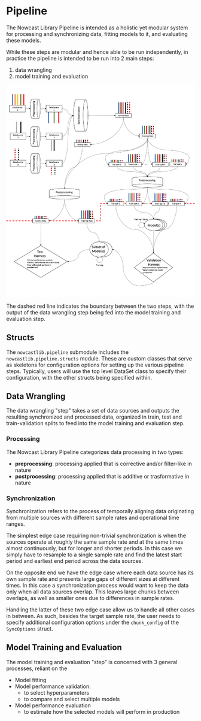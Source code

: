 # Pipeline

The Nowcast Library Pipeline is intended as a holistic yet modular system for
processing and synchronizing data, fitting models to it, and evaluating these
models.

While these steps are modular and hence able to be run independently, in
practice the pipeline is intended to be run into 2 main steps:

1. data wrangling
2. model training and evaluation

![pipeline flow](../../images/pipeline_flow.png)

The dashed red line indicates the boundary between the two steps, with the
output of the data wrangling step being fed into the model training and
evaluation step.

## Structs

The `nowcastlib.pipeline` submodule includes the `nowcastlib.pipeline.structs`
module. These are custom classes that serve as skeletons for configuration
options for setting up the various pipeline steps. Typically, users will use the
top level DataSet class to specify their configuration, with the other structs
being specified within.

## Data Wrangling

The data wrangling "step" takes a set of data sources and outputs the resulting
synchronized and processed data, organized in train, test and train-validation
splits to feed into the model training and evaluation step.

### Processing

The Nowcast Library Pipeline categorizes data processing in two types:

-   **preprocessing**: processing applied that is corrective and/or filter-like in
    nature
-   **postprocessing**: processing applied that is additive or trasformative in
    nature

### Synchronization

Synchronization refers to the process of temporally aligning data originating
from multiple sources with different sample rates and operational time ranges.

The simplest edge case requiring non-trivial synchronization is when the sources
operate at roughly the same sample rate and at the same times almost
continuously, but for longer and shorter periods. In this case we simply have to
resample to a single sample rate and find the latest start period and earliest
end period across the data sources.

On the opposite end we have the edge case where each data source has its own
sample rate and presents large gaps of different sizes at different times. In
this case a synchronization process would want to keep the data only when all
data sources overlap. This leaves large chunks between overlaps, as well as
smaller ones due to differences in sample rates.

Handling the latter of these two edge case allow us to handle all other cases in
between. As such, besides the target sample rate, the user needs to specify
additional configuration options under the `chunk_config` of the `SyncOptions`
struct.

## Model Training and Evaluation

The model training and evaluation "step" is concerned with 3 general processes,
reliant on the

-   Model fitting
-   Model performance validation:
    -   to select hyperparameters
    -   to compare and select multiple models
-   Model performance evaluation
    -   to estimate how the selected models will perform in production
